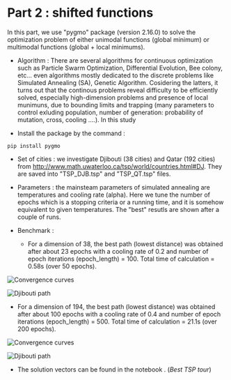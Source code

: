 
# Part 2 : shifted functions

In this part, we use "pygmo" package (version 2.16.0) to solve the optimization problem of either unimodal functions (global minimum) or multimodal functions (global + local minimums).

- Algorithm : 
There are several algorithms for continuous optimization such as Particle Swarm Optimization, Differential Evolution, Bee colony, etc... even algorithms mostly dedicated to the discrete problems like Simulated Annealing (SA), Genetic Algorithm. Cosidering the latters, it turns out that the continous problems reveal difficulty to be efficiently solved, especially high-dimension problems and presence of local munimuns, due to bounding limits and trapping (many parameters to control exluding population, number of generation: probability of mutation, cross, cooling ....). In this study   

- Install the package by the command :

```
pip install pygmo
```
- Set of cities : we investigate Djibouti (38 cities) and Qatar (192 cities) from http://www.math.uwaterloo.ca/tsp/world/countries.html#DJ. They are saved into "TSP_DJB.tsp" and "TSP_QT.tsp" files. 

- Parameters : the mainsteam parameters of simulated annealing are temperatures and cooling rate (alpha). Here we tune the number of epochs which is a stopping criteria or a running time, and it is somehow equivalent to given temperatures. The "best" resutls are shown after a couple of runs.     

- Benchmark : 
   - For a dimension of 38, the best path (lowest distance) was obtained after about 23 epochs with a cooling rate of 0.2 and number of epoch iterations (epoch_length) = 100. Total time of calculation = 0.58s (over 50 epochs).
   
![Convergence curves](ImgRes/TSP_Djbouti.png)

![Djibouti path](ImgRes/TSP_Djbouti_path.png)
   
   - For a dimension of 194, the best path (lowest distance) was obtained after about 100 epochs with a cooling rate of 0.4 and number of epoch iterations (epoch_length) = 500. Total time of calculation = 21.1s (over 200 epochs).
   
![Convergence curves](ImgRes/TSP_Qatar.png)

![Djibouti path](ImgRes/TSP_Qatar_path.png)

   - The solution vectors can be found in the notebook . (*Best TSP tour*) 
